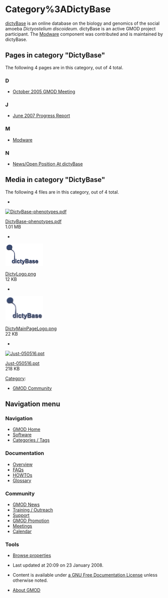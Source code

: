 



<span id="top"></span>




# <span dir="auto">Category%3ADictyBase</span>









<a href="http://dictybase.org/" class="external text"
rel="nofollow">dictyBase</a> is an online database on the biology and
genomics of the social amoeba *Dictyostelium discoideum*. dictyBase is
an active GMOD project participant. The [Modware](Modware "Modware")
component was contributed and is maintained by dictyBase.


## Pages in category "DictyBase"

The following 4 pages are in this category, out of 4 total.



### D

- [October 2005 GMOD
  Meeting](October_2005_GMOD_Meeting "October 2005 GMOD Meeting")

### J

- [June 2007 Progress
  Report](June_2007_Progress_Report "June 2007 Progress Report")

### M

- [Modware](Modware "Modware")

### N

- [News/Open Position At
  dictyBase](News/Open_Position_At_dictyBase "News/Open Position At dictyBase")




## Media in category "DictyBase"

The following 4 files are in this category, out of 4 total.

- 

  

  

  <a href="File:DictyBase-phenotypes.pdf" class="image"><img
  src="../mediawiki/skins/common/images/icons/fileicon-pdf.png"
  width="120" height="120" alt="DictyBase-phenotypes.pdf" /></a>

  

  

  

  [DictyBase-phenotypes.pdf](File:DictyBase-phenotypes.pdf "File:DictyBase-phenotypes.pdf")  
  1.01 MB  

  

  

- 

  

  

  <a href="File:DictyLogo.png" class="image"><img
  src="https://raw.githubusercontent.com/GMOD/gmod.github.io/main/mediawiki/images/thumb/6/69/DictyLogo.png/120px-DictyLogo.png"
  width="120" height="70" alt="DictyLogo.png" /></a>

  

  

  

  [DictyLogo.png](File:DictyLogo.png "File:DictyLogo.png")  
  12 KB  

  

  

- 

  

  

  <a href="File:DictyMainPageLogo.png" class="image"><img
  src="https://raw.githubusercontent.com/GMOD/gmod.github.io/main/mediawiki/images/a/a8/DictyMainPageLogo.png" width="120"
  height="77" alt="DictyMainPageLogo.png" /></a>

  

  

  

  [DictyMainPageLogo.png](File:DictyMainPageLogo.png "File:DictyMainPageLogo.png")  
  22 KB  

  

  

- 

  

  

  <a href="File:Just-050516.ppt" class="image"><img
  src="../mediawiki/skins/common/images/icons/fileicon.png" width="120"
  height="120" alt="Just-050516.ppt" /></a>

  

  

  

  [Just-050516.ppt](File:Just-050516.ppt "File:Just-050516.ppt")  
  218 KB  

  

  





[Category](Special%3ACategories "Special%3ACategories"):

- [GMOD Community](Category%3AGMOD_Community "Category%3AGMOD Community")






## Navigation menu









### Navigation



- <span id="n-GMOD-Home">[GMOD Home](Main_Page)</span>
- <span id="n-Software">[Software](GMOD_Components)</span>
- <span id="n-Categories-.2F-Tags">[Categories /
  Tags](Categories)</span>




### Documentation



- <span id="n-Overview">[Overview](Overview)</span>
- <span id="n-FAQs">[FAQs](Category%3AFAQ)</span>
- <span id="n-HOWTOs">[HOWTOs](Category%3AHOWTO)</span>
- <span id="n-Glossary">[Glossary](Glossary)</span>




### Community



- <span id="n-GMOD-News">[GMOD News](GMOD_News)</span>
- <span id="n-Training-.2F-Outreach">[Training /
  Outreach](Training_and_Outreach)</span>
- <span id="n-Support">[Support](Support)</span>
- <span id="n-GMOD-Promotion">[GMOD Promotion](GMOD_Promotion)</span>
- <span id="n-Meetings">[Meetings](Meetings)</span>
- <span id="n-Calendar">[Calendar](Calendar)</span>




### Tools

- <span id="t-smwbrowselink"><a href="Special%3ABrowse/Category%3ADictyBase" rel="smw-browse">Browse
  properties</a></span>



- <span id="footer-info-lastmod">Last updated at 20:09 on 23 January
  2008.</span>
<!-- - <span id="footer-info-viewcount">20,563 page views.</span> -->
- <span id="footer-info-copyright">Content is available under
  <a href="http://www.gnu.org/licenses/fdl-1.3.html" class="external"
  rel="nofollow">a GNU Free Documentation License</a> unless otherwise
  noted.</span>

<!-- -->

- <span id="footer-places-about">[About
  GMOD](GMOD%3AAbout "GMOD%3AAbout")</span>

<!-- -->




